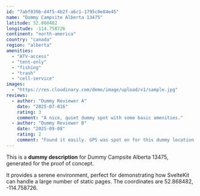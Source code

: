 ```yaml
---
id: "7abf039b-d4f5-4b2f-a6c1-1795c0e84e45"
name: "Dummy Campsite Alberta 13475"
latitude: 52.868482
longitude: -114.758726
continent: "north-america"
country: "canada"
region: "alberta"
amenities:
  - "ATV-access"
  - "tent-only"
  - "fishing"
  - "trash"
  - "cell-service"
images:
  - "https://res.cloudinary.com/demo/image/upload/v1/sample.jpg"
reviews:
  - author: "Dummy Reviewer A"
    date: "2025-07-016"
    rating: 3
    comment: "A nice, quiet dummy spot with some basic amenities."
  - author: "Dummy Reviewer B"
    date: "2025-09-08"
    rating: 2
    comment: "Found it easily. GPS was spot on for this dummy location."
---
```


This is a **dummy description** for Dummy Campsite Alberta 13475, generated for the proof of concept.

It provides a serene environment, perfect for demonstrating how SvelteKit can handle a large number of static pages. The coordinates are 52.868482, -114.758726.
